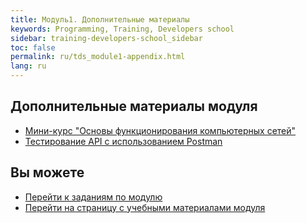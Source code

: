 ```yaml
---
title: Модуль1. Дополнительные материалы
keywords: Programming, Training, Developers school
sidebar: training-developers-school_sidebar
toc: false
permalink: ru/tds_module1-appendix.html
lang: ru
---
```


## Дополнительные материалы модуля

* [Мини-курс "Основы функционирования компьютерных сетей"](https://www.youtube.com/playlist?list=PLlhqsC7hBaSetShkAWo3E5ROJnlpgnLUP)
* [Тестирование API с использованием Postman](https://www.youtube.com/watch?v=XR0YXH0ue2I)

## Вы можете

* [Перейти к заданиям по модулю](tds_module1-tasks.html)
* [Перейти на страницу с учебными материалами модуля](tds_module1-learn.html)
